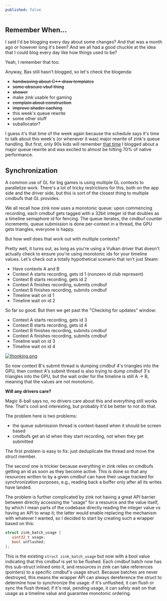 ```yaml
---
published: false
---
```

## Remember When...

I said I'd be blogging every day about some changes? And that was a month ago or however long it's been? And we all had a good chuckle at the idea that I could blog every day like how things used to be?

Yeah, I remember that too.

Anyway, Bas still hasn't blogged, so let's check the blogenda:
* ~~handwaving about C++ draw templates~~
* ~~some obscure vbuf thing~~
* ~~shower~~
* make zink usable for gaming
* ~~complain about construction~~
* ~~improve shader caching~~
* this week's queue rewrite
* some other stuff
* suballocator?

I guess it's that time of the week again because the schedule says it's time to talk about this week's (or whenever it was) major rewrite of zink's queue handling. But first, only 90s kids will remember [that time](https://www.supergoodcode.com/architecture/) I blogged about a major queue rewrite and was excited to almost be hitting 70% of native performance.

## Synchronization
A common use of GL for big games is using multiple GL contexts to parallelize work. There's a lot of tricky restrictions for this, both on the app side and the driver side, but this is sort of the closest thing to multiple cmdbufs that GL provides.

We all recall how zink now uses a monotonic queue: upon commencing recording, each cmdbuf gets tagged with a 32bit integer id that doubles as a timeline semaphore id for fencing. The queue iterates, the cmdbuf counter increments, queue submission is done per-context in a thread, the GPU gets triangles, everyone is happy.

But how well does that work out with multiple contexts?

Pretty well, it turns out, as long as you're using a Vulkan driver that doesn't actually check to ensure you're using monotonic ids for your timeline values. Let's check out a totally hypothetical scenario that isn't just Steam:

* Have contexts A and B
* Context A starts recording, gets id 1 (nonzero id club represent)
* Context B starts recording, gets id 2
* Context A finishes recording, submits cmdbuf
* Context B finishes recording, submits cmdbuf
* Timeline wait on id 1
* Timeline wait on id 2

So far so good. But then we get past the "Checking for updates" window:
* Context A starts recording, gets id 3
* Context B starts recording, gets id 4
* Context B finishes recording, submits cmdbuf
* Context A finishes recording, submits cmdbuf
* Timeline wait on id 3
* Timeline wait on id 4

[![thonking.png]({{site.url}}/assets/thonking.png)]({{site.url}}/assets/thonking.png)

So now context B's submit thread is dumping cmdbuf 4's triangles into the GPU, then context A's submit thread is also trying to dump cmdbuf 3's triangles into the GPU, but the wait order for the timeline is still A -> B, meaning that the values are not monotonic.

**Will any drivers care?**

Magic 8-ball says no, no drivers care about this and everything still works fine. That's cool and interesting, but probably it'd be better to not do that.

The problem here is two problems:
* the queue submission thread is context-based when it should be screen based
* cmdbufs get an id when they start recording, not when they get submitted

The first problem is easy to fix: just deduplicate the thread and move the struct member.

The second one is trickier because everything in zink relies on cmdbufs getting an id as soon as they become active. This is done so that any resources written to by a given cmdbuf can have their usage tracked for synchronization purposes, e.g., reading back a buffer only after all its writes have landed.

The problem is further complicated by zink not having a great API barrier between directly accessing the "usage" for a resource and the value itself, by which I mean parts of the codebase directly reading the integer value vs having an API to wrap it; the latter would enable replacing the mechanism with whatever I wanted, so I decided to start by creating such a wrapper based on this:

```c
struct zink_batch_usage {
   uint32_t usage;
   bool unflushed;
};
```

This is the existing `struct zink_batch_usage` but now with a bool value indicating that this cmdbuf is yet to be flushed. Each cmdbuf batch now has this sub-struct inlined onto it, and resources in zink can take references (pointers) to a specific cmdbuf's usage struct. Because batches are never destroyed, this means the wrapper API can always dereference the struct to determine how to synchronize the usage: if it's unflushed, it can flush or sync the flush thread; if it's real, pending usage, it can safely wait on that usage as a timeline value and guarantee monotonic ordering.